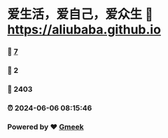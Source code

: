 # 爱生活，爱自己，爱众生 :link: https://aliubaba.github.io 
### :page_facing_up: [7](https://aliubaba.github.io/tag.html) 
### :speech_balloon: 2 
### :hibiscus: 2403 
### :alarm_clock: 2024-06-06 08:15:46 
### Powered by :heart: [Gmeek](https://github.com/Meekdai/Gmeek)
